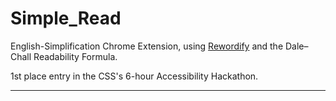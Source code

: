 # Simple_Read

English-Simplification Chrome Extension, using [Rewordify](rewordify.com) and the Dale–Chall Readability Formula.

1st place entry in the CSS's 6-hour Accessibility Hackathon.

---
